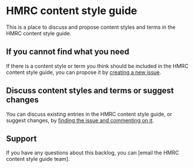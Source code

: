 
# HMRC content style guide

This is a place to discuss and propose content styles and terms in the HMRC content style guide.

## If you cannot find what you need

If there is a content style or term you think should be included in the HMRC content style guide, you can propose it by [creating a new issue](https://github.com/hmrc/HMRC-content-style-guide/issues/new).

## Discuss content styles and terms or suggest changes

You can discuss existing entries in the HMRC content style guide, or suggest changes, by [finding the issue and commenting on it](https://github.com/hmrc/HMRC-content-style-guide/issues/).

## Support

If you have any questions about this backlog, you can [email the HMRC content style guide team].


